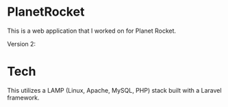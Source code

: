 # PlanetRocket

This is a web application that I worked on for Planet Rocket. 

Version 2: 

Tech
====
This utilizes a LAMP (Linux, Apache, MySQL, PHP) stack built with a Laravel framework.


